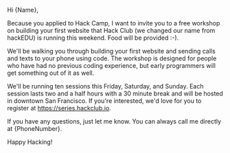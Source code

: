 Hi {Name},

Because you applied to Hack Camp, I want to invite you to a free workshop on
building your first website that Hack Club (we changed our name from hackEDU) is
running this weekend. Food will be provided :-).

We'll be walking you through building your first website and sending calls and
texts to your phone using code. The workshop is designed for people who have had
no previous coding experience, but early programmers will get something out of
it as well.

We'll be running ten sessions this Friday, Saturday, and Sunday. Each session
lasts two and a half hours with a 30 minute break and will be hosted in downtown
San Francisco. If you're interested, we'd love for you to register at
https://series.hackclub.io.

If you have any questions, just let me know. You can always call me directly at
{PhoneNumber}.

Happy Hacking!
